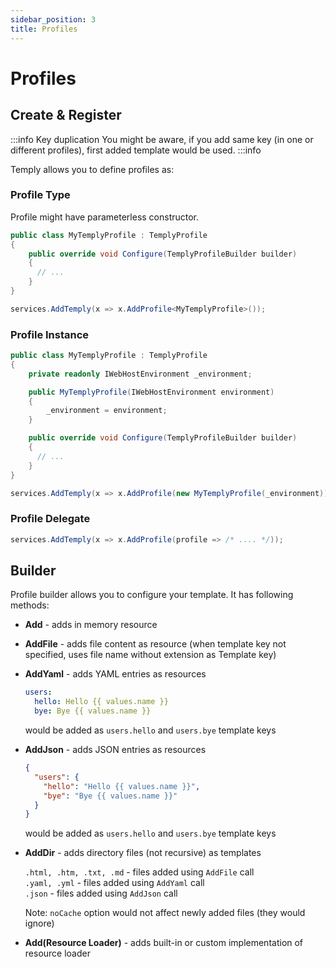 ```yaml
---
sidebar_position: 3
title: Profiles
---
```


# Profiles

## Create & Register

:::info Key duplication
You might be aware, if you add same key (in one or different profiles), first added template would be used.
:::info

Temply allows you to define profiles as:

### Profile Type

Profile might have parameterless constructor.

```csharp
public class MyTemplyProfile : TemplyProfile
{
    public override void Configure(TemplyProfileBuilder builder)
    {
      // ...
    }
}

services.AddTemply(x => x.AddProfile<MyTemplyProfile>());
```

### Profile Instance

```csharp
public class MyTemplyProfile : TemplyProfile
{
    private readonly IWebHostEnvironment _environment;

    public MyTemplyProfile(IWebHostEnvironment environment)
    {
        _environment = environment;
    }

    public override void Configure(TemplyProfileBuilder builder)
    {
      // ...
    }
}

services.AddTemply(x => x.AddProfile(new MyTemplyProfile(_environment)));
```

### Profile Delegate

```csharp
services.AddTemply(x => x.AddProfile(profile => /* .... */));
```

## Builder

Profile builder allows you to configure your template. It has following methods:

- **Add** - adds in memory resource
- **AddFile** - adds file content as resource (when template key not specified, uses file name without extension as Template key)
- **AddYaml** - adds YAML entries as resources

  ```yaml
  users:
    hello: Hello {{ values.name }}
    bye: Bye {{ values.name }}
  ```

  would be added as `users.hello` and `users.bye` template keys

- **AddJson** - adds JSON entries as resources

  ```json
  {
    "users": {
      "hello": "Hello {{ values.name }}",
      "bye": "Bye {{ values.name }}"
    }
  }
  ```

  would be added as `users.hello` and `users.bye` template keys

- **AddDir** - adds directory files (not recursive) as templates

  `.html, .htm, .txt, .md` - files added using `AddFile` call  
   `.yaml, .yml` - files added using `AddYaml` call  
   `.json` - files added using `AddJson` call

  Note: `noCache` option would not affect newly added files (they would ignore)

- **Add(Resource Loader)** - adds built-in or custom implementation of resource loader
